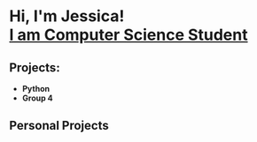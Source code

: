 <h1>Hi, I'm Jessica! <br/><a href="https://github.com/JessicaOst"> I am Computer Science Student</a>

<h2> Projects:</h2>


- <b>Python</b>
- <b>Group 4</b>

<h2>Personal Projects</h2>
